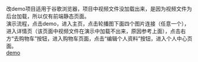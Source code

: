 改demo项目适用于谷歌浏览器，项目中视频文件没加载出来，是因为视频文件为后台加载，所以仅有前端静态页面。
<br>
演示流程，点击demo，进入主页，点击轮播图下面四个图片连接（任意一个），进入详情页（该页面中视频文件在演示中加载不出来，原因参考上面），点击右方“去购物车”按钮，进入购物车页面，点击“编辑个人资料”按钮，进入个人中心页面。
<br>
[demo](https://jijikul.github.io/DGAME/GAME/index1.html) 
